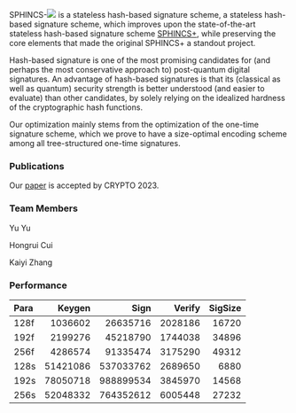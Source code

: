 SPHINCS-<img src="https://render.githubusercontent.com/render/math?math=\alpha"> is a stateless hash-based signature scheme, a stateless hash-based signature scheme, which improves upon the state-of-the-art stateless hash-based signature scheme [SPHINCS+](https://sphincs.org/index.html), while preserving the core elements that made the original SPHINCS+ a standout project. 


Hash-based signature is one of the most promising candidates for (and perhaps the most conservative approach to) post-quantum digital signatures. An advantage of hash-based signatures is that its (classical as well as quantum) security strength is better understood (and easier to evaluate) than other candidates, by solely relying on the idealized hardness of the cryptographic hash functions.

Our optimization mainly stems from the optimization of the one-time signature scheme, which we prove to have a size-optimal encoding scheme among all tree-structured one-time signatures.

### Publications

Our [paper](https://eprint.iacr.org/2023/850) is accepted by CRYPTO 2023.


### Team Members

Yu Yu

Hongrui Cui

Kaiyi Zhang

### Performance


| Para |   Keygen   |     Sign    |   Verify  | SigSize |
|:-----|-----------:|------------:|----------:|--------:|
| 128f |  1036602   |  26635716   |  2028186  |  16720  |
| 192f |  2199276   |  45218790   |  1744038  |  34896  |
| 256f |  4286574   |  91335474   |  3175290  |  49312  |
| 128s | 51421086   | 537033762   |  2689650  |   6880  |
| 192s | 78050718   | 988899534   |  3845970  |  14568  |
| 256s | 52048332   | 764352612   |  6005448  |  27232  |


